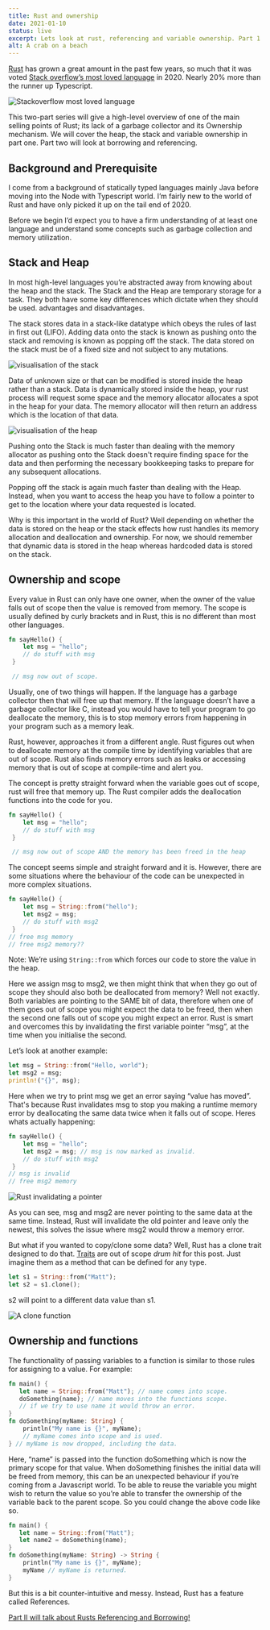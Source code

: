 ```yaml
---
title: Rust and ownership
date: 2021-01-10
status: live
excerpt: Lets look at rust, referencing and variable ownership. Part 1
alt: A crab on a beach
---
```


[Rust](https://www.rust-lang.org/) has grown a great amount in the past few years, so much that it was voted [Stack overflow’s most loved language](https://insights.stackoverflow.com/survey/2020#technology-most-loved-dreaded-and-wanted-languages-loved) in 2020. Nearly 20% more than the runner up Typescript.

![Stackoverflow most loved language](../../assets/images/2021-01-10-rust-and-ownership/01-rust-and-referencing-pt-1.png)

This two-part series will give a high-level overview of one of the main selling points of Rust; its lack of a garbage collector and its Ownership mechanism. We will cover the heap, the stack and variable ownership in part one. Part two will look at borrowing and referencing.

## Background and Prerequisite

I come from a background of statically typed languages mainly Java before moving into the Node with Typescript world. I’m fairly new to the world of Rust and have only picked it up on the tail end of 2020.

Before we begin I’d expect you to have a firm understanding of at least one language and understand some concepts such as garbage collection and memory utilization.

## Stack and Heap

In most high-level languages you’re abstracted away from knowing about the heap and the stack. The Stack and the Heap are temporary storage for a task. They both have some key differences which dictate when they should be used. advantages and disadvantages.

The stack stores data in a stack-like datatype which obeys the rules of last in first out (LIFO). Adding data onto the stack is known as pushing onto the stack and removing is known as popping off the stack. The data stored on the stack must be of a fixed size and not subject to any mutations.

![visualisation of the stack](../../assets/images/2021-01-10-rust-and-ownership//02-rust-and-referencing-pt-1.png)

Data of unknown size or that can be modified is stored inside the heap rather than a stack. Data is dynamically stored inside the heap, your rust process will request some space and the memory allocator allocates a spot in the heap for your data. The memory allocator will then return an address which is the location of that data.

![visualisation of the heap](../../assets/images/2021-01-10-rust-and-ownership//03-rust-and-referencing-pt-1.png)

Pushing onto the Stack is much faster than dealing with the memory allocator as pushing onto the Stack doesn't require finding space for the data and then performing the necessary bookkeeping tasks to prepare for any subsequent allocations.

Popping off the stack is again much faster than dealing with the Heap. Instead, when you want to access the heap you have to follow a pointer to get to the location where your data requested is located.

Why is this important in the world of Rust? Well depending on whether the data is stored on the heap or the stack effects how rust handles its memory allocation and deallocation and ownership. For now, we should remember that dynamic data is stored in the heap whereas hardcoded data is stored on the stack.

## Ownership and scope

Every value in Rust can only have one owner, when the owner of the value falls out of scope then the value is removed from memory. The scope is usually defined by curly brackets and in Rust, this is no different than most other languages.

```rust
fn sayHello() {
    let msg = "hello";
    // do stuff with msg
 }

 // msg now out of scope.
```

Usually, one of two things will happen. If the language has a garbage collector then that will free up that memory. If the language doesn’t have a garbage collector like C, instead you would have to tell your program to go deallocate the memory, this is to stop memory errors from happening in your program such as a memory leak.

Rust, however, approaches it from a different angle. Rust figures out when to deallocate memory at the compile time by identifying variables that are out of scope. Rust also finds memory errors such as leaks or accessing memory that is out of scope at compile-time and alert you.

The concept is pretty straight forward when the variable goes out of scope, rust will free that memory up. The Rust compiler adds the deallocation functions into the code for you.

```rust
fn sayHello() {
    let msg = "hello";
    // do stuff with msg
 }

 // msg now out of scope AND the memory has been freed in the heap
```

The concept seems simple and straight forward and it is. However, there are some situations where the behaviour of the code can be unexpected in more complex situations.

```rust
fn sayHello() {
    let msg = String::from("hello");
    let msg2 = msg;
    // do stuff with msg2
 }
// free msg memory
// free msg2 memory??
```

Note: We’re using `String::from` which forces our code to store the value in the heap.

Here we assign msg to msg2, we then might think that when they go out of scope they should also both be deallocated from memory? Well not exactly. Both variables are pointing to the SAME bit of data, therefore when one of them goes out of scope you might expect the data to be freed, then when the second one falls out of scope you might expect an error. Rust is smart and overcomes this by invalidating the first variable pointer “msg”, at the time when you initialise the second.

Let’s look at another example:

```rust
let msg = String::from("Hello, world");
let msg2 = msg;
println!("{}", msg);
```

Here when we try to print msg we get an error saying “value has moved”. That's because Rust invalidates msg to stop you making a runtime memory error by deallocating the same data twice when it falls out of scope. Heres whats actually happening:

```rust
fn sayHello() {
    let msg = "hello";
    let msg2 = msg; // msg is now marked as invalid.
    // do stuff with msg2
 }
// msg is invalid
// free msg2 memory
```

![Rust invalidating a pointer](../../assets/images/2021-01-10-rust-and-ownership//04-rust-and-referencing-pt-1.png)

As you can see, msg and msg2 are never pointing to the same data at the same time. Instead, Rust will invalidate the old pointer and leave only the newest, this solves the issue where msg2 would throw a memory error.

But what if you wanted to copy/clone some data? Well, Rust has a clone trait designed to do that. [Traits](https://doc.rust-lang.org/rust-by-example/trait.html) are out of scope *drum hit* for this post. Just imagine them as a method that can be defined for any type.

```rust
let s1 = String::from("Matt");
let s2 = s1.clone();
```

s2 will point to a different data value than s1.

![A clone function](../../assets/images/2021-01-10-rust-and-ownership//05-rust-and-referencing-pt-1.png)

## Ownership and functions
The functionality of passing variables to a function is similar to those rules for assigning to a value. For example:

```rust
fn main() {
   let name = String::from("Matt"); // name comes into scope.
   doSomething(name); // name moves into the functions scope.
   // if we try to use name it would throw an error.
}
fn doSomething(myName: String) {
    println("My name is {}", myName);
    // myName comes into scope and is used.
} // myName is now dropped, including the data.
```

Here, “name” is passed into the function doSomething which is now the primary scope for that value. When doSomething finishes the initial data will be freed from memory, this can be an unexpected behaviour if you’re coming from a Javascript world. To be able to reuse the variable you might wish to return the value so you’re able to transfer the ownership of the variable back to the parent scope. So you could change the above code like so.

```rust
fn main() {
   let name = String::from("Matt");
   let name2 = doSomething(name);
}
fn doSomething(myName: String) -> String {
    println("My name is {}", myName);
    myName // myName is returned.
}
```

But this is a bit counter-intuitive and messy. Instead, Rust has a feature called References.

[Part II will talk about Rusts Referencing and Borrowing!](/posts/2021-01-17-rust-and-referencing)